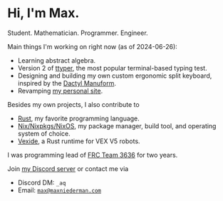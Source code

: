 # Hi, I'm Max.

Student. Mathematician. Programmer. Engineer.

Main things I'm working on right now (as of 2024-06-26):

- Learning abstract algebra.
- Version 2 of [ttyper](https://github.com/max-niederman/ttyper), the most popular terminal-based typing test.
- Designing and building my own custom ergonomic split keyboard, inspired by the [Dactyl Manuform](https://github.com/tshort/dactyl-keyboard).
- Revamping [my personal site](https://maxniederman.com).

Besides my own projects, I also contribute to

- [Rust](https://rust-lang.org), my favorite programming language.
- [Nix/Nixpkgs/NixOS](https://nixos.org), my package manager, build tool, and operating system of choice.
- [Vexide](https://github.com/vexide/vexide), a Rust runtime for VEX V5 robots.

I was programming lead of [FRC Team 3636](https://frcteam3636.com) for two years.

Join [my Discord server](https://discord.gg/3wJyrBsKXu) or
contact me via
- Discord DM: `_aq`
- Email: [`max@maxniederman.com`](mailto://max@maxniederman.com)
